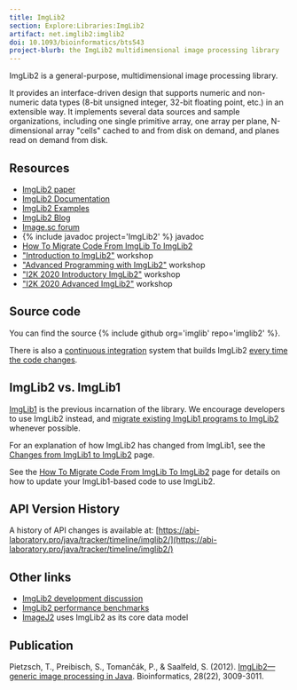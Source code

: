 ```yaml
---
title: ImgLib2
section: Explore:Libraries:ImgLib2
artifact: net.imglib2:imglib2
doi: 10.1093/bioinformatics/bts543
project-blurb: the ImgLib2 multidimensional image processing library
---
```


ImgLib2 is a general-purpose, multidimensional image processing library.

It provides an interface-driven design that supports numeric and non-numeric data types (8-bit unsigned integer, 32-bit floating point, etc.) in an extensible way. It implements several data sources and sample organizations, including one single primitive array, one array per plane, N-dimensional array "cells" cached to and from disk on demand, and planes read on demand from disk.

## Resources

-   [ImgLib2 paper](http://bioinformatics.oxfordjournals.org/content/28/22/3009.full)
-   [ImgLib2 Documentation](/libs/imglib2/documentation)
-   [ImgLib2 Examples](/libs/imglib2/examples)
-   [ImgLib2 Blog](https://imglib.github.io/imglib2-blog/)
-   [Image.sc forum](https://forum.image.sc/tag/imglib2)
-   {% include javadoc project='ImgLib2' %} javadoc
-   [How To Migrate Code From ImgLib To ImgLib2](/libs/imglib2/migrate-from-imglib1)
-   ["Introduction to ImgLib2"](/libs/imglib2/workshop-introductory) workshop
-   ["Advanced Programming with ImgLib2"](/libs/imglib2/workshop-advanced) workshop
-   ["I2K 2020 Introductory ImgLib2"](https://github.com/saalfeldlab/i2k2020-imglib2-intro) workshop
-   ["I2K 2020 Advanced ImgLib2"](https://github.com/saalfeldlab/i2k2020-imglib2-advanced) workshop

## Source code

You can find the source {% include github org='imglib' repo='imglib2' %}.

There is also a [continuous integration](/develop/ci) system that builds ImgLib2 [every time the code changes](https://github.com/imglib/imglib2/actions).

## ImgLib2 vs. ImgLib1

[ImgLib1](/libs/imglib1) is the previous incarnation of the library. We encourage developers to use ImgLib2 instead, and [migrate existing ImgLib1 programs to ImgLib2](/libs/imglib2/migrate-from-imglib1) whenever possible.

For an explanation of how ImgLib2 has changed from ImgLib1, see the [Changes from ImgLib1 to ImgLib2](/libs/imglib2/changes-from-imglib1) page.

See the [How To Migrate Code From ImgLib To ImgLib2](/libs/imglib2/migrate-from-imglib1) page for details on how to update your ImgLib1-based code to use ImgLib2.

## API Version History

A history of API changes is available at: [https://abi-laboratory.pro/java/tracker/timeline/imglib2/](https://abi-laboratory.pro/java/tracker/timeline/imglib2/)

## Other links

-   [ImgLib2 development discussion](/libs/imglib2/discussion)
-   [ImgLib2 performance benchmarks](/libs/imglib2/benchmarks)
-   [ImageJ2](/software/imagej2) uses ImgLib2 as its core data model

## Publication

Pietzsch, T., Preibisch, S., Tomančák, P., & Saalfeld, S. (2012). [ImgLib2—generic image processing in Java](http://bioinformatics.oxfordjournals.org/content/28/22/3009.full). Bioinformatics, 28(22), 3009-3011.

 
